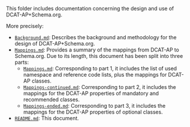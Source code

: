 This folder includes documentation concerning the design and use of DCAT-AP+Schema.org.

More precisely:

* [`Background.md`](./Background.md): Describes the background and methodology for the design of DCAT-AP+Schema.org.
* [`Mappings.md`](./Mappings.md): Provides a summary of the mappings from DCAT-AP to Schema.org. Due to its length, this document has been split into three parts:
    * [`Mappings.md`](./Mappings.md): Corresponding to part 1, it includes the list of used namespace and reference code lists, plus the mappings for DCAT-AP classes.
    * [`Mappings-continued.md`](./Mappings-continued.md): Corresponding to part 2,  it includes the mappings for the DCAT-AP properties of mandatory and recommended classes.
    * [`Mappings-ended.md`](./Mappings-ended.md): Corresponding to part 3, it includes the mappings for the DCAT-AP properties of optional classes.
* [`README.md`](./README.md): This document.
